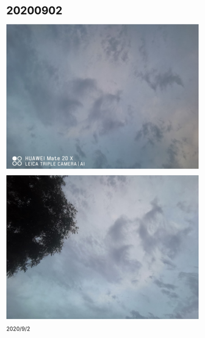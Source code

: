 # 20200902

![](../../assets/001/IMG_20200902_055336.jpg)

![](../../assets/001/IMG_20200902_055409.jpg)

2020/9/2